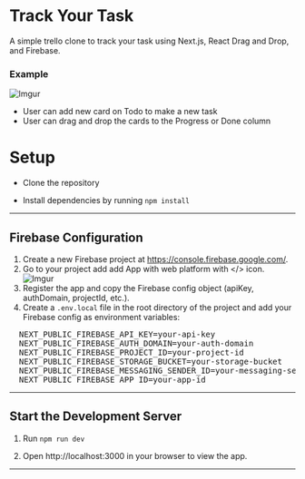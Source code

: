 # Track Your Task
A simple trello clone to track your task using Next.js, React Drag and Drop, and Firebase.
### Example

![Imgur](https://i.imgur.com/wkc3iRp.png)

* User can add new card on Todo to make a new task
* User can drag and drop the cards to the Progress or Done column

# Setup

* Clone the repository


* Install dependencies by running `npm install`
---
## Firebase Configuration

1. Create a new Firebase project at https://console.firebase.google.com/.
2. Go to your project add add App with web platform with </> icon. 
![Imgur](https://i.imgur.com/G51UYB3.png)
3. Register the app and copy the Firebase config object (apiKey, authDomain, projectId, etc.).
4. Create a `.env.local` file in the root directory of the project and add your Firebase config as environment variables:
  <pre>
  NEXT_PUBLIC_FIREBASE_API_KEY=your-api-key
  NEXT_PUBLIC_FIREBASE_AUTH_DOMAIN=your-auth-domain
  NEXT_PUBLIC_FIREBASE_PROJECT_ID=your-project-id
  NEXT_PUBLIC_FIREBASE_STORAGE_BUCKET=your-storage-bucket
  NEXT_PUBLIC_FIREBASE_MESSAGING_SENDER_ID=your-messaging-sender-id
  NEXT_PUBLIC_FIREBASE_APP_ID=your-app-id</pre>
---

## Start the Development Server

1. Run `npm run dev`

2. Open http://localhost:3000 in your browser to view the app.
---

